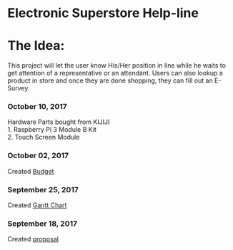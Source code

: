 Electronic Superstore Help-line
===============================

The Idea:
=========

This project will let the user know His/Her position in line while he waits to get attention of a representative or an attendant.
Users can also lookup a product in store and once they are done shopping, they can fill out an E-Survey.




### October 10, 2017
Hardware Parts bought from KIJIJI  
            1. Raspberry Pi 3 Module B Kit  
            2. Touch Screen Module  
### October 02, 2017
Created [Budget](https://github.com/SaqibJaweed/Help-Line/blob/master/Budget.docx)
### September 25, 2017
Created [Gantt Chart](https://github.com/SaqibJaweed/Help-Line/blob/master/Gantt%20Chart.docx)
### September 18, 2017
Created [proposal](https://www.google.com/)
